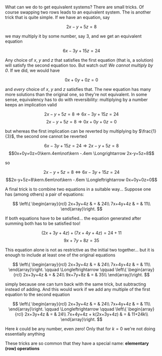 What can we do to get equivalent systems? There are small tricks. Of course swapping two rows leads to an equivalent system. The is another trick that is quite simple. If we have an equation, say

$$2x-y+5z=8$$

we may multiply it by some number, say $3$, and we get an equivalent equation

$$6x-3y+15z=24$$

Any choice of $x$, $y$ and $z$ that satisfies the first equation (that is, a solution) will satisfy the second equation too. But watch out! _We cannot multiply by $0$_. If we did, we would have

$$0x+0y+0z=0$$

and _every_ choice of $x$, $y$ and $z$ satisfies that. The new equation has many more solutions than the original one, so they're not equivalent. In some sense, equivalency has to do with reversibility: multiplying by a number keeps an implication valid

$$2x-y+5z=8\Longrightarrow 6x-3y+15z=24$$
$$2x-y+5z=8\Longrightarrow 0x+0y+0z=0$$

but whereas the first implication can be reverted by multiplying by $\frac{1}{3}$, the second one cannot be reverted

$$6x-3y+15z=24\Longrightarrow 2x-y+5z=8$$
$$0x+0y+0z=0\kern.4em\not\kern -.4em \Longrightarrow 2x-y+5z=8$$

so

$$2x-y+5z=8\Longleftrightarrow 6x-3y+15z=24$$
$$2x-y+5z=8\kern.6em\not\kern -.6em \Longleftrightarrow 0x+0y+0z=0$$

A final trick is to combine two equations in a suitable way... Suppose one has (among others) a pair of equations:

$$
\left\{
\begin{array}{rcl}
2x+3y+4z & = & 24\\
7x+4y+4z & = & 11\\
\end{array}\right.
$$

If both equations have to be satisfied... the equation generated after summing both has to be satisfied too!

$$(2x+3y+4z)+(7x+4y+4z)=24+11$$
$$9x+7y+8z=35$$

This equation alone is not as restrictive as the initial two together... but it is enough to include at least one of the original equations

$$
\left\{
\begin{array}{rcl}
2x+3y+4z & = & 24\\
7x+4y+4z & = & 11\\
\end{array}\right.
\qquad \Longleftrightarrow \qquad
\left\{
\begin{array}{rcl}
2x+3y+4z & = & 24\\
9x+7y+8z & = & 35\\
\end{array}\right.
$$

simply because one can turn back with the same trick, but subtracting instead of adding. And this would work if we add any multiple of the first equation to the second equation

$$
\left\{
\begin{array}{rcl}
2x+3y+4z & = & 24\\
7x+4y+4z & = & 11\\
\end{array}\right.
\qquad \Longleftrightarrow \qquad
\left\{
\begin{array}{rcl}
2x+3y+4z & = & 24\\
7x+4y+4z + k(2x+3y+4z) & = & 11+24k\\
\end{array}\right.
$$

Here $k$ could be any number, even zero! Only that for $k=0$ we're not doing essentially anything

These tricks are so common that they have a special name: **elementary (row) operations**